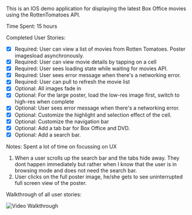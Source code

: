This is an IOS demo application for displaying the latest Box Office movies using the RottenTomatoes API. 

Time Spent: 15 hours

Completed User Stories:
 * [x] Required: User can view a list of movies from Rotten Tomatoes. Poster imagesload asynchronously.
 * [x] Required: User can view movie details by tapping on a cell
 * [x] Required: User sees loading state while waiting for movies API.
 * [x] Required: User sees error message when there's a networking error.
 * [x] Required: User can pull to refresh the movie list
 * [x] Optional: All images fade in
 * [x] Optional: For the large poster, load the low-res image first, switch to high-res when complete
 * [x] Optional: User sees error message when there's a networking error.
 * [x] Optional: Customize the highlight and selection effect of the cell.
 * [x] Optional: Customize the navigation bar
 * [x] Optional: Add a tab bar for Box Office and DVD.
 * [x] Optional: Add a search bar.

Notes: Spent a lot of time on focussing on UX
1. When a user scrolls up the search bar and the tabs hide away. They dont happen immediately but rather when I know that the user is in browsing mode and does not need the search bar. 
2. User clicks on the full poster image, he/she gets to see uninterrupted full screen view of the poster.

Walkthrough of all user stories:

![Video Walkthrough](anim_rotten_tomatoes.gif)
